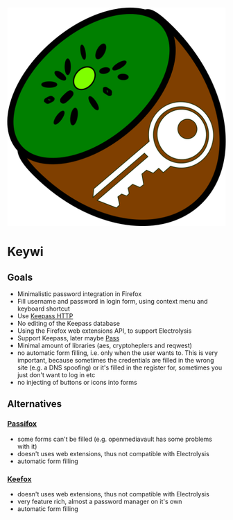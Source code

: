 ![Logo](icons/keywi.png)

Keywi
===

## Goals
 - Minimalistic password integration in Firefox
 - Fill username and password in login form, using context menu and keyboard shortcut
 - Use [Keepass HTTP](https://github.com/pfn/keepasshttp)
 - No editing of the Keepass database
 - Using the Firefox web extensions API, to support Electrolysis
 - Support Keepass, later maybe [Pass](https://www.passwordstore.org/)
 - Minimal amount of libraries (aes, cryptoheplers and reqwest)
 - no automatic form filling, i.e. only when the user wants to. This is very important, because sometimes the credentials are filled in the wrong site (e.g. a DNS spoofing) or it's filled in the register for, sometimes you just don't want to log in etc
 - no injecting of buttons or icons into forms

## Alternatives
### [Passifox](https://github.com/pfn/passifox)
 - some forms can't be filled (e.g. openmediavault has some problems with it)
 - doesn't uses web extensions, thus not compatible with Electrolysis
 - automatic form filling

 
### [Keefox](http://keefox.org/)
 - doesn't uses web extensions, thus not compatible with Electrolysis
 - very feature rich, almost a password manager on it's own
 - automatic form filling
 
 
 
